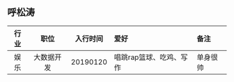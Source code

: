 ## 呼松涛
| 行业 | 职位 | 入行时间 | 爱好 | 备注 |
| :----: | :----: | :----: | :---- | :---- |
| 娱乐 | 大数据开发 | 20190120 | 唱跳rap篮球、吃鸡、写作 | 单身很帅 |
